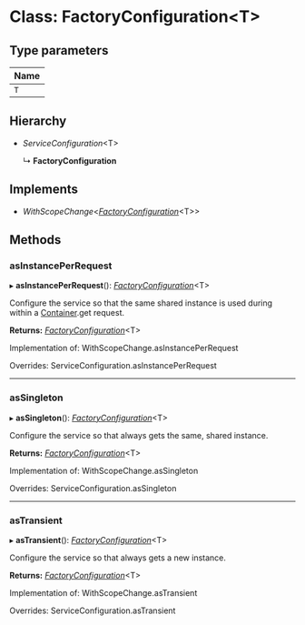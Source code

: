 # Class: FactoryConfiguration<T\>

## Type parameters

| Name |
| :------ |
| `T` |

## Hierarchy

- *ServiceConfiguration*<T\>

  ↳ **FactoryConfiguration**

## Implements

- *WithScopeChange*<[*FactoryConfiguration*](factoryconfiguration.md)<T\>\>

## Methods

### asInstancePerRequest

▸ **asInstancePerRequest**(): [*FactoryConfiguration*](factoryconfiguration.md)<T\>

Configure the service so that the same shared instance is used during
within a [Container](container.md).get request.

**Returns:** [*FactoryConfiguration*](factoryconfiguration.md)<T\>

Implementation of: WithScopeChange.asInstancePerRequest

Overrides: ServiceConfiguration.asInstancePerRequest

___

### asSingleton

▸ **asSingleton**(): [*FactoryConfiguration*](factoryconfiguration.md)<T\>

Configure the service so that always gets the same, shared instance.

**Returns:** [*FactoryConfiguration*](factoryconfiguration.md)<T\>

Implementation of: WithScopeChange.asSingleton

Overrides: ServiceConfiguration.asSingleton

___

### asTransient

▸ **asTransient**(): [*FactoryConfiguration*](factoryconfiguration.md)<T\>

Configure the service so that always gets a new instance.

**Returns:** [*FactoryConfiguration*](factoryconfiguration.md)<T\>

Implementation of: WithScopeChange.asTransient

Overrides: ServiceConfiguration.asTransient
